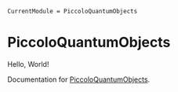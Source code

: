 ```@meta
CurrentModule = PiccoloQuantumObjects
```

# PiccoloQuantumObjects

Hello, World!

Documentation for [PiccoloQuantumObjects](https://github.com/aarontrowbridge/PiccoloQuantumObjects.jl).
